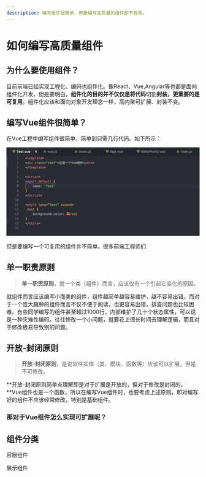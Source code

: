 ```yaml
---
description: 编写组件很简单，但是编写高质量的组件却不容易。
---
```


# 如何编写高质量组件

## 为什么要使用组件？

目前前端已经实现工程化、编码也组件化。像React、Vue,Angular等也都是面向组件化开发，但是要明白，**组件化的目的并不仅仅是将代码**切割**封装，更重要的是可复用**。组件化应该和面向对象开发理念一样，高内聚可扩展、封装不变。

## 编写Vue组件很简单？

在Vue工程中编写组件很简单，简单到只需几行代码。如下所示：

![](../.gitbook/assets/image%20%288%29.png)

但是要编写一个可复用的组件并不简单。很多前端工程师们

## 单一职责原则

> **单一职责原则**，就一个类（组件）而言，应该仅有一个引起它变化的原因。

就组件而言应该编写小而美的组件，组件越简单越容易维护，越不容易出错。而对于一个庞大臃肿的组件而言不仅不便于阅读，也更容易出错，排查问题也比较困难。有些同学编写的组件甚至超过1000行，内部维护了几十个状态属性，可以说是一种灾难性编码。往往修改一个小问题，就要花上很长时间去理解逻辑，而且对于修改极易导致别的问题。

## 开放-封闭原则

> **开放-封闭原则**，是说软件实体（类、模块、函数等）应该可以扩展，但是不可修改。

**开放-封闭原则简单点理解即是对于扩展是开放的，但对于修改是封闭的。**Vue组件也是一个函数，所以在编写Vue组件时，也要考虑上述原则，即对编写好的组件不应该经常修改，特别是基础组件。

### 那对于Vue组件怎么实现可扩展呢？

## 组件分类

容器组件

展示组件



